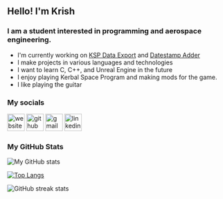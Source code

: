 ## Hello! I'm Krish

### I am a student interested in programming and aerospace engineering.

- I'm currently working on [KSP Data Export](https://github.com/kna27/ksp-data-export) and [Datestamp Adder](https://github.com/kna27/datestamp-adder)
- I make projects in various languages and technologies
- I want to learn C, C++, and Unreal Engine in the future
- I enjoy playing Kerbal Space Program and making mods for the game.
- I like playing the guitar

### My socials

[<img src='https://cdn.jsdelivr.net/npm/simple-icons@3.0.1/icons/icloud.svg' alt='website' height='40'>](kna27.github.io)
[<img src='https://cdn.jsdelivr.net/npm/simple-icons@3.0.1/icons/github.svg' alt='github' height='40'>](https://github.com/kna27)
[<img src='https://cdn.jsdelivr.net/npm/simple-icons@3.0.1/icons/gmail.svg' alt='gmail' height='40'>](mailto:krisharora27@gmail.com)
[<img src='https://cdn.jsdelivr.net/npm/simple-icons@3.0.1/icons/linkedin.svg' alt='linkedin' height='40'>](https://www.linkedin.com/in/krish-arora-33144820b/)
<br>

### My GitHub Stats
![My GitHub stats](https://github-readme-stats.vercel.app/api?username=kna27&show_icons=true&count_private=true)

[![Top Langs](https://github-readme-stats.vercel.app/api/top-langs/?username=kna27)](https://github.com/anuraghazra/github-readme-stats)

![GitHub streak stats](https://github-readme-streak-stats.herokuapp.com/?user=kna27)  
